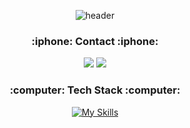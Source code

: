 <div align="center">
  
  
![header](https://capsule-render.vercel.app/api?type=waving&color=gradient&height=130)

 
  
<h3><b>:iphone:  Contact  :iphone:</b></h3> 

<a href="https://www.instagram.com/yk__o1o3/" target="_blank"><img src="https://img.shields.io/badge/yk__o1o3-E4405F?style=flat-square&logo=instagram&logoColor=ffffff"/></a>
<img src="https://img.shields.io/badge/jinyounkyum@gmail.com-EA4335?style=flat-square&logo=Gmail&logoColor=ffffff"/></a>

<h3><b>:computer:  Tech Stack  :computer:</b></h3>

[![My Skills](https://skillicons.dev/icons?i=swift,nodejs,flutter,python,go&theme=light)](https://skillicons.dev)


<br>
<br>
</div>
 
  
